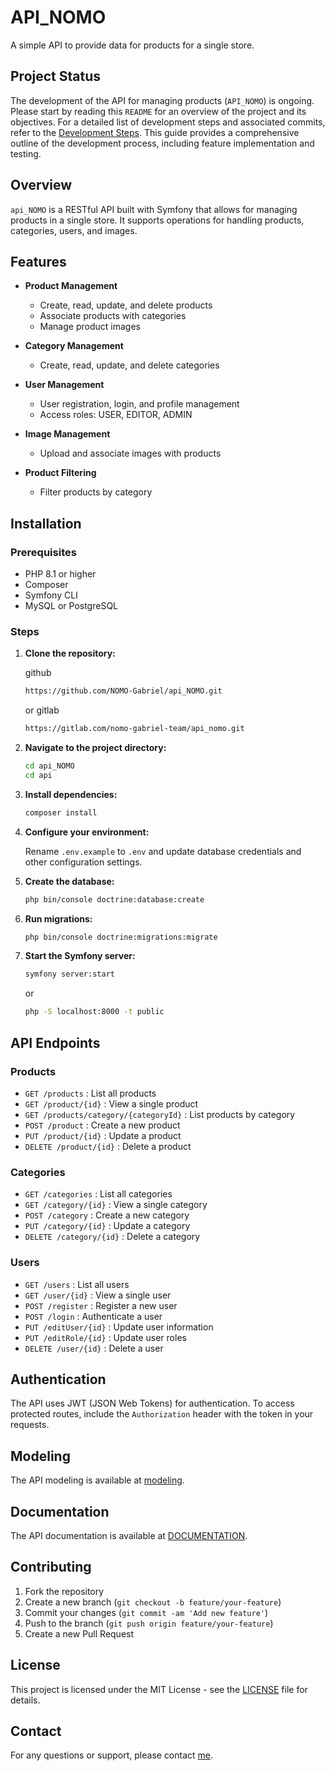 # API_NOMO

A simple API to provide data for products for a single store.

## Project Status

The development of the API for managing products (`API_NOMO`) is ongoing. Please start by reading this `README` for an overview of the project and its objectives. For a detailed list of development steps and associated commits, refer to the [Development Steps](/about/3-DevelopmentGuide/Readme.md). This guide provides a comprehensive outline of the development process, including feature implementation and testing.


## Overview

`api_NOMO` is a RESTful API built with Symfony that allows for managing products in a single store. It supports operations for handling products, categories, users, and images. 

## Features

- **Product Management**
  - Create, read, update, and delete products
  - Associate products with categories
  - Manage product images

- **Category Management**
  - Create, read, update, and delete categories

- **User Management**
  - User registration, login, and profile management
  - Access roles: USER, EDITOR, ADMIN

- **Image Management**
  - Upload and associate images with products

- **Product Filtering**
  - Filter products by category

## Installation

### Prerequisites

- PHP 8.1 or higher
- Composer
- Symfony CLI
- MySQL or PostgreSQL

### Steps

1. **Clone the repository:**

    github
    ```bash
    https://github.com/NOMO-Gabriel/api_NOMO.git
    ```
    or gitlab
     ```bash
     https://gitlab.com/nomo-gabriel-team/api_nomo.git
    ```
   

2. **Navigate to the project directory:**

    ```bash
    cd api_NOMO
    cd api
    ```

3. **Install dependencies:**

    ```bash
    composer install
    ```

4. **Configure your environment:**

    Rename `.env.example` to `.env` and update database credentials and other configuration settings.

5. **Create the database:**

    ```bash
    php bin/console doctrine:database:create
    ```

6. **Run migrations:**

    ```bash
    php bin/console doctrine:migrations:migrate
    ```

7. **Start the Symfony server:**

    ```bash
    symfony server:start
    ```
    or 
    ```bash
   php -S localhost:8000 -t public
    ```

## API Endpoints

### Products

- `GET /products` : List all products
- `GET /product/{id}` : View a single product
- `GET /products/category/{categoryId}` : List products by category
- `POST /product` : Create a new product
- `PUT /product/{id}` : Update a product
- `DELETE /product/{id}` : Delete a product

### Categories

- `GET /categories` : List all categories
- `GET /category/{id}` : View a single category
- `POST /category` : Create a new category
- `PUT /category/{id}` : Update a category
- `DELETE /category/{id}` : Delete a category

### Users

- `GET /users` : List all users
- `GET /user/{id}` : View a single user
- `POST /register` : Register a new user
- `POST /login` : Authenticate a user
- `PUT /editUser/{id}` : Update user information
- `PUT /editRole/{id}` : Update user roles
- `DELETE /user/{id}` : Delete a user

## Authentication

The API uses JWT (JSON Web Tokens) for authentication. To access protected routes, include the `Authorization` header with the token in your requests.

## Modeling
The API modeling is available at [modeling](/about/1-Modeling/modeling.md).


## Documentation

The API documentation is available at [DOCUMENTATION](/about/DOCUMENTATION/Readme.md).

## Contributing

1. Fork the repository
2. Create a new branch (`git checkout -b feature/your-feature`)
3. Commit your changes (`git commit -am 'Add new feature'`)
4. Push to the branch (`git push origin feature/your-feature`)
5. Create a new Pull Request

## License

This project is licensed under the MIT License - see the [LICENSE](/License.txt) file for details.

## Contact

For any questions or support, please contact [me](mailto:gabriel.nomo@facsciences-uy1.cm).
